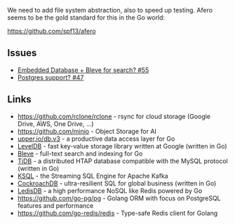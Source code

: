 We need to add file system abstraction, also to speed up testing. Afero seems to be the gold standard for this in the Go world:

https://github.com/spf13/afero

## Issues ##
- [Embedded Database + Bleve for search? #55](https://github.com/photoprism/photoprism/issues/55)
- [Postgres support? #47](https://github.com/photoprism/photoprism/issues/47)

## Links ##
- https://github.com/rclone/rclone - rsync for cloud storage (Google Drive, AWS, One Drive, ...)
- https://github.com/minio - Object Storage for AI
- [upper.io/db.v3](https://github.com/upper/db) - a productive data access layer for Go
- [LevelDB](https://github.com/google/leveldb) - fast key-value storage library written at Google (written in Go)
- [Bleve](http://blevesearch.com/) - full-text search and indexing for Go
- [TiDB](https://pingcap.com) - a distributed HTAP database compatible with the MySQL protocol (written in Go)
- [KSQL](https://github.com/confluentinc/ksql) - the Streaming SQL Engine for Apache Kafka
- [CockroachDB](https://github.com/cockroachdb/cockroach/) - ultra-resilient SQL for global business (written in Go)
- [LedisDB](http://ledisdb.com/) - a high performance NoSQL like Redis powered by Go
- https://github.com/go-pg/pg - Golang ORM with focus on PostgreSQL features and performance
- https://github.com/go-redis/redis - Type-safe Redis client for Golang